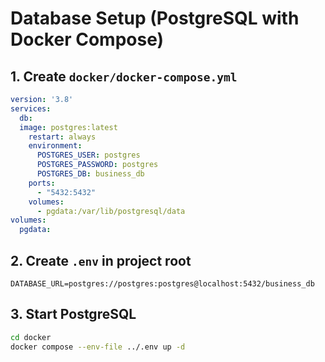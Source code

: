 # Database Setup (PostgreSQL with Docker Compose)

## 1. Create `docker/docker-compose.yml`

```yaml
version: '3.8'
services:
  db:
  image: postgres:latest
    restart: always
    environment:
      POSTGRES_USER: postgres
      POSTGRES_PASSWORD: postgres
      POSTGRES_DB: business_db
    ports:
      - "5432:5432"
    volumes:
      - pgdata:/var/lib/postgresql/data
volumes:
  pgdata:
```

## 2. Create `.env` in project root

```
DATABASE_URL=postgres://postgres:postgres@localhost:5432/business_db
```

## 3. Start PostgreSQL

```sh
cd docker
docker compose --env-file ../.env up -d
```
